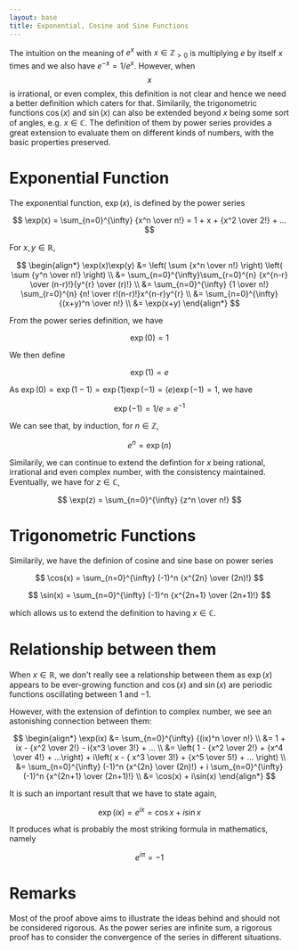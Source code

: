 ```yaml
---
layout: base
title: Exponential, Cosine and Sine Functions
---
```


The intuition on the meaning of $e^x$ with $x \in \mathbb{Z}_{>0}$ is multiplying $e$ by itself $x$ times and we also have $e^{-x} = 1/e^x$.
However, when $$x$$ is irrational, or even complex, this definition is not clear and hence we need a better definition which caters for that.
Similarily, the trigonometric functions $\cos(x)$ and $\sin(x)$ can also be extended beyond $x$ being some sort of angles, e.g. $x \in \mathbb{C}$.
The definition of them by power series provides a great extension to evaluate them on different kinds of numbers, with the basic properties preserved.

# Exponential Function

The exponential function, $\exp(x)$, is defined by the power series

$$
\exp(x) = \sum_{n=0}^{\infty} {x^n \over n!} = 1 + x + {x^2 \over 2!} + ...
$$

For $x, y \in \mathbb{R}$,

$$
\begin{align*}
\exp(x)\exp(y) &= \left( \sum {x^n \over n!} \right) \left( \sum {y^n \over n!} \right) \\
               &= \sum_{n=0}^{\infty}\sum_{r=0}^{n} {x^{n-r} \over (n-r)!}{y^{r} \over (r)!} \\
               &= \sum_{n=0}^{\infty} {1 \over n!} \sum_{r=0}^{n} {n! \over r!(n-r)!}x^{n-r}y^{r} \\
               &= \sum_{n=0}^{\infty} {(x+y)^n \over n!} \\
               &= \exp(x+y)
\end{align*}
$$

From the power series definition, we have

$$
\exp(0) = 1
$$

We then define

$$
\exp(1) = e
$$

As $\exp(0) = \exp(1 - 1) = \exp(1)\exp(-1) = (e)\exp(-1) = 1$, we have

$$
\exp(-1) = 1/e = e^{-1}
$$

We can see that, by induction, for $n \in \mathbb{Z}$,

$$
e^n = \exp(n)
$$

Similarily, we can continue to extend the defintion for $x$ being rational, irrational and even complex number, with the consistency maintained.
Eventually, we have for $z \in \mathbb{C}$,

$$
\exp(z) = \sum_{n=0}^{\infty} {z^n \over n!}
$$

# Trigonometric Functions

Similarily, we have the definion of cosine and sine base on power series

$$
\cos(x) = \sum_{n=0}^{\infty} (-1)^n {x^{2n} \over (2n)!}
$$

$$
\sin(x) = \sum_{n=0}^{\infty} (-1)^n {x^{2n+1} \over (2n+1)!}
$$

which allows us to extend the definition to having $x \in \mathbb{C}$.

# Relationship between them

When $x \in \mathbb{R}$, we don't really see a relationship between them as $\exp(x)$ appears to be ever-growing function and $\cos(x)$ and $\sin(x)$ are periodic functions oscillating between $1$ and $-1$.

However, with the extension of defintion to complex number, we see an astonishing connection between them:

$$
\begin{align*}
\exp(ix) &= \sum_{n=0}^{\infty} {(ix)^n \over n!} \\
         &= 1 + ix - {x^2 \over 2!} - i{x^3 \over 3!} + ... \\
         &= \left( 1 - {x^2 \over 2!} + {x^4 \over 4!} + ...\right) + i\left( x - { x^3 \over 3!} + {x^5 \over 5!} + ... \right) \\
         &= \sum_{n=0}^{\infty} (-1)^n {x^{2n} \over (2n)!} + i \sum_{n=0}^{\infty} (-1)^n {x^{2n+1} \over (2n+1)!} \\
         &= \cos(x) + i\sin(x)
\end{align*}
$$

It is such an important result that we have to state again,

$$
\exp(ix) = e^{ix} = \cos x + i \sin x
$$

It produces what is probably the most striking formula in mathematics, namely

$$
e^{i\pi} = -1
$$

# Remarks

Most of the proof above aims to illustrate the ideas behind and should not be considered rigorous.
As the power series are infinite sum, a rigorous proof has to consider the convergence of the series in different situations.
